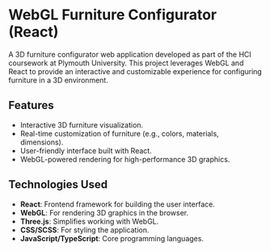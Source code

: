# WebGL Furniture Configurator (React)

A 3D furniture configurator web application developed as part of the HCI coursework at Plymouth University. This project leverages WebGL and React to provide an interactive and customizable experience for configuring furniture in a 3D environment.

## Features

- Interactive 3D furniture visualization.
- Real-time customization of furniture (e.g., colors, materials, dimensions).
- User-friendly interface built with React.
- WebGL-powered rendering for high-performance 3D graphics.

## Technologies Used

- **React**: Frontend framework for building the user interface.
- **WebGL**: For rendering 3D graphics in the browser.
- **Three.js**: Simplifies working with WebGL.
- **CSS/SCSS**: For styling the application.
- **JavaScript/TypeScript**: Core programming languages.